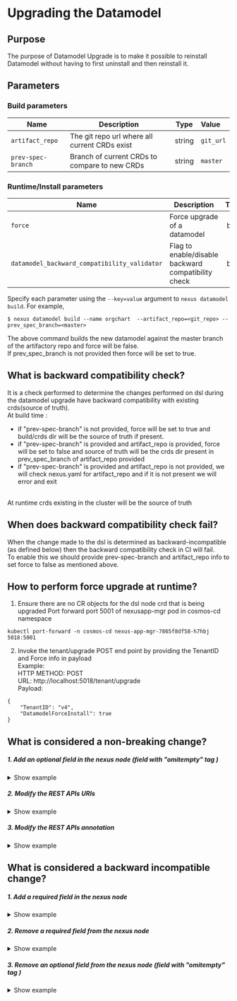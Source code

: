 # Upgrading the Datamodel

## Purpose

The purpose of Datamodel Upgrade is to make it possible to reinstall Datamodel without having to first uninstall and then reinstall it.

## Parameters


### Build parameters

| Name               | Description                                   |  Type  | Value     |
|--------------------|-----------------------------------------------|:------:|:----------|
| `artifact_repo`    | The git repo url where all current CRDs exist | string | `git_url` |
| `prev-spec-branch` | Branch of current CRDs to compare to new CRDs | string | `master`  |




### Runtime/Install parameters


| Name                                         | Description                                         | Type | Value   |
|----------------------------------------------|-----------------------------------------------------|:----:|:--------|
| `force`                                      | Force upgrade of a datamodel                        | bool | `false` |
| `datamodel_backward_compatibility_validator` | Flag to enable/disable backward compatibility check | bool | `false` |

Specify each parameter using the `--key=value` argument to `nexus datamodel build`. For example,

```
$ nexus datamodel build --name orgchart  --artifact_repo=<git_repo> --prev_spec_branch=<master>
```

The above command builds the new datamodel against the master branch of the artifactory repo and force will be false.<br>
If prev_spec_branch is not provided then force will be set to true.

## What is backward compatibility check?
It is a check performed to determine the changes performed on dsl during the datamodel upgrade have backward compatibility with existing crds(source of truth).<br>
At build time :<br>
* if "prev-spec-branch" is not provided, force will be set to true and build/crds dir will be the source of truth if present.
* if "prev-spec-branch" is provided and artifact_repo is provided, force will be set to false and  source of truth will be the crds dir present in prev_spec_branch of artifact_repo provided
* if "prev-spec-branch" is provided and artifact_repo is not provided, we will check nexus.yaml for artifact_repo and if it is not present we will error and exit <br><br>

At runtime crds existing in the cluster will be the source of truth 

## When does backward compatibility check fail?
When the change made to the dsl is determined as backward-incompatible (as defined below) then the backward compatibility check in CI will fail.<br>
To enable this we should provide prev-spec-branch and artifact_repo info to set force to false as mentioned above.

## How to perform force upgrade at runtime?
1. Ensure there are no CR objects for the dsl node crd that is being upgraded
Port forward port 5001 of nexusapp-mgr pod in cosmos-cd namespace
```
kubectl port-forward -n cosmos-cd nexus-app-mgr-7865f8df58-h7hbj 5018:5001
```
2. Invoke the tenant/upgrade POST end point by providing the TenantID and Force info in payload<br>
Example:<br>
HTTP METHOD: POST<br>
URL: http://localhost:5018/tenant/upgrade <br>
Payload:
```
{
    "TenantID": "v4",
    "DatamodelForceInstall": true
}
```
## What is considered a non-breaking change?

#####  1. Add an optional field in the nexus node (field with "omitempty" tag )

<details>
<summary>Show example</summary>

1. Add an optional field called `Location` (field with `omitempty` tag) in the node
    ```
    type Leader struct {
        // Tags "Root" as a node in datamodel graph
        nexus.Node

       Name          string
       Designation   string
       DirectReports Manager `nexus:"children"`
    +  Location      string  `json:"location,omitempty"`
    }

2. Rebuild your datamodel
   ```
   nexus datamodel build --name orgchart
   ```

   Now, the build would succeed

</details>

#####  2. Modify the REST APIs URIs

<details>
<summary>Show example</summary>

1. Remove the GET URI from the spec
    ```shell
   var LeaderRestAPISpec = nexus.RestAPISpec{
    Uris: []nexus.RestURIs{
    -   {
    -       Uri:     "/leader/{root.Leader}",
    -       Methods: nexus.DefaultHTTPMethodsResponses,
    -   },
        {
            Uri:     "/leaders",
            Methods: nexus.HTTPListResponse,
        },
    },
   }

   // nexus-rest-api-gen:LeaderRestAPISpec
   type Leader struct {
      nexus.Node    Name          string
      Designation   string
      DirectReports Manager `nexus:"children"`
      Location      string  `json:"location,omitempty"`
   }

2. Rebuild your datamodel
   ```
   nexus datamodel build --name orgchart 
   ```

   Now, the build would succeed

</details>

#####  3. Modify the REST APIs annotation

<details>
<summary>Show example</summary>

1. Modify the `nexus-rest-api-gen` annotation spec from `LeaderRestAPISpec` to `NewLeaderRestAPISpec`

   ```shell
   var NewLeaderRestAPISpec = nexus.RestAPISpec{
    Uris: []nexus.RestURIs{
        {
            Uri:     "/leaders",
            Methods: nexus.HTTPListResponse,
        },
    },
   }

   // nexus-rest-api-gen:NewLeaderRestAPISpec <==
   type Leader struct {    
      nexus.Node    Name          string
      Designation   string
      DirectReports Manager `nexus:"children"`
      Location      string  `json:"location,omitempty"`
   }

2. Rebuild your datamodel
   ```
   nexus datamodel build --name orgchart 
   ```

   Now, the build would succeed

</details>

## What is considered a backward incompatible change?

#####  1. Add a required field in the nexus node

<details>
<summary>Show example</summary>

1. Add a required field called `AdditionalField` in the existing nexus node
   ```
    type Leader struct {
        // Tags "Root" as a node in datamodel graph
        nexus.Node

        Name            string
        Designation     int
        DirectReports   Manager `nexus:"children"`
        Location        string  `json:"location,omitempty"`
    +   AdditionalField string
    }

2. Rebuild the datamodel
   ```
   nexus datamodel build --name orgchart 
   ```

   Now, the build would fail and display the incompatible changes as shown below.
   ```
   panic: Error occurred when checking datamodel compatibility: datamodel upgrade failed due to incompatible datamodel changes: \n"
   time="2023-01-24T12:21:56+05:30" level=error msg="\t >  detected changes in model stored in leaders.root.orgchart.org\n"
   time="2023-01-24T12:21:56+05:30" level=error msg="\t > \n"
   time="2023-01-24T12:21:56+05:30" level=error msg="\t > spec changes: \n"
   time="2023-01-24T12:21:56+05:30" level=error msg="\t > /spec/versions/name=v1/schema/openAPIV3Schema/properties/spec/required\n"
   time="2023-01-24T12:21:56+05:30" level=error msg="\t >   + one required field added:\n"
   time="2023-01-24T12:21:56+05:30" level=error msg="\t >     - additionalField\n"
   time="2023-01-24T12:21:56+05:30" level=error msg="\t >     \n"
   time="2023-01-24T12:21:56+05:30" level=error msg="\t >   \n"
   time="2023-01-24T12:21:56+05:30" level=error msg="\t > \n"
   time="2023-01-24T12:21:56+05:30" level=error msg="\t > \n"
   time="2023-01-24T12:21:56+05:30" level=error msg="\t > \n"

3. Use the `—force=true` flag to ignore any build failures and obtain successful code generation.
   ```
   nexus datamodel build --name orgchart --force=true
   ```

</details>

#####  2. Remove a required field from the nexus node

<details>
<summary>Show example</summary>

1. Remove a required field called `AdditionalField` from the `Leader` node
   ```
    type Leader struct {
        // Tags "Root" as a node in datamodel graph
        nexus.Node

        Name            string
        Designation     int
        DirectReports   Manager `nexus:"children"`
        Location        string  `json:"location,omitempty"`
    -   AdditionalField string
    }

2. Rebuild the datamodel
   ```
   nexus datamodel build --name orgchart 
   ```

   Now, the build would fail and display the incompatible changes as shown below.

   ```
   panic: Error occurred when checking datamodel compatibility: datamodel upgrade failed due to incompatible datamodel changes: \n"
   time="2023-01-24T14:08:00+05:30" level=error msg="\t >  detected changes in model stored in leaders.root.orgchart.org\n"
   time="2023-01-24T14:08:00+05:30" level=error msg="\t > \n"
   time="2023-01-24T14:08:00+05:30" level=error msg="\t > spec changes: \n"
   time="2023-01-24T14:08:00+05:30" level=error msg="\t > /spec/versions/name=v1/schema/openAPIV3Schema/properties/spec/properties\n"
   time="2023-01-24T14:08:00+05:30" level=error msg="\t >   - one field removed:\n"
   time="2023-01-24T14:08:00+05:30" level=error msg="\t >     additionalField:\n"
   time="2023-01-24T14:08:00+05:30" level=error msg="\t >       type: string\n"
   time="2023-01-24T14:08:00+05:30" level=error msg="\t >     \n"
   time="2023-01-24T14:08:00+05:30" level=error msg="\t >   \n"
   time="2023-01-24T14:08:00+05:30" level=error msg="\t > \n"
   time="2023-01-24T14:08:00+05:30" level=error msg="\t > /spec/versions/name=v1/schema/openAPIV3Schema/properties/spec/required\n"
   time="2023-01-24T14:08:00+05:30" level=error msg="\t >   - one required field removed:\n"
   time="2023-01-24T14:08:00+05:30" level=error msg="\t >     - additionalField\n"
   time="2023-01-24T14:08:00+05:30" level=error msg="\t >     \n"
   time="2023-01-24T14:08:00+05:30" level=error msg="\t >   \n"
   time="2023-01-24T14:08:00+05:30" level=error msg="\t > \n"
   time="2023-01-24T14:08:00+05:30" level=error msg="\t > \n"
   time="2023-01-24T14:08:00+05:30" level=error msg="\t > \n"

3. Use the `—force=true` flag to ignore any build failures and obtain successful code generation.
   ```
   nexus datamodel build --name orgchart --force=true
   ```

</details>

#####  3. Remove an optional field from the nexus node (field with "omitempty" tag )

<details>
<summary>Show example</summary>

1. Remove an optional field called `Location` from the `Leader` node
   ```
    type Leader struct {
        // Tags "Root" as a node in datamodel graph
        nexus.Node

        Name            string
        Designation     int
        DirectReports   Manager `nexus:"children"`
    -   Location        string  `json:"location,omitempty"`
    }

2. Rebuild the datamodel
   ```
   nexus datamodel build --name orgchart 
   ```

   Now, the build would fail and display the incompatible changes as shown below.

   ```
   panic: Error occurred when checking datamodel compatibility: datamodel upgrade failed due to incompatible datamodel changes: \n"
   time="2023-01-24T20:56:26+05:30" level=error msg="\t >  detected changes in model stored in leaders.root.orgchart.org\n"
   time="2023-01-24T20:56:26+05:30" level=error msg="\t > \n"
   time="2023-01-24T20:56:26+05:30" level=error msg="\t > spec changes: \n"
   time="2023-01-24T20:56:26+05:30" level=error msg="\t > /spec/versions/name=v1/schema/openAPIV3Schema/properties/spec/properties\n"
   time="2023-01-24T20:56:26+05:30" level=error msg="\t >   - one field removed:\n"
   time="2023-01-24T20:56:26+05:30" level=error msg="\t >     location:\n"
   time="2023-01-24T20:56:26+05:30" level=error msg="\t >       type: string\n"
   time="2023-01-24T20:56:26+05:30" level=error msg="\t >     \n"
   time="2023-01-24T20:56:26+05:30" level=error msg="\t >   \n"
   time="2023-01-24T20:56:26+05:30" level=error msg="\t > \n"
   time="2023-01-24T20:56:26+05:30" level=error msg="\t > \n"
   time="2023-01-24T20:56:26+05:30" level=error msg="\t > \n"

3. Use the `—force=true` flag to ignore any build failures and obtain successful code generation.
   ```
   nexus datamodel build --name orgchart --force=true
   ```

</details>